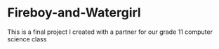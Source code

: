 # Fireboy-and-Watergirl
This is a final project I created with a partner for our grade 11 computer science class
